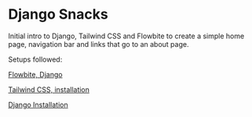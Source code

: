 # Django Snacks

Initial intro to Django, Tailwind CSS and Flowbite to create a simple home page, navigation bar and links that go to 
an about page.

Setups followed:

[Flowbite, Django](https://flowbite.com/docs/getting-started/django/)

[Tailwind CSS, installation](https://tailwindcss.com/docs/installation)

[Django Installation](https://docs.djangoproject.com/en/4.2/intro/install/)